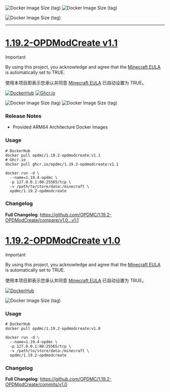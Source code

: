 ![Docker Image Size (tag)](https://img.shields.io/docker/image-size/opdmc/1.19.2-opdmodcreate/v1.1?arch=amd64&label=AMD64%20v1.1&color=006688) ![Docker Image Size (tag)](https://img.shields.io/docker/image-size/opdmc/1.19.2-opdmodcreate/v1.1?arch=arm64&label=ARM64%20v1.1&color=008866)

![Docker Image Size (tag)](https://img.shields.io/docker/image-size/opdmc/1.19.2-opdmodcreate/v1.0?arch=amd64&label=AMD64%20v1.0&color=006688)

---

# [1.19.2-OPDModCreate v1.1](https://github.com/OPDMC/1.19.2-OPDModCreate/releases/tag/v1.1)

> [!IMPORTANT]
> By using this project, you acknowledge and agree that the [Minecraft EULA](https://account.mojang.com/documents/minecraft_eula) is automatically set to TRUE.
>
> 使用本项目即表示您承认并同意 [Minecraft EULA](https://account.mojang.com/documents/minecraft_eula) 已自动设置为 TRUE。

<a href='https://hub.docker.com/r/opdmc/1.19.2-opdmodcreate'><img src="https://img.shields.io/badge/-DockerHub-1c90ed?style=flat&amp;logo=Docker&amp;logoColor=white" referrerpolicy="no-referrer" alt="DockerHub"></a> <a href='https://github.com/OPDMC/1.19.2-OPDModCreate/pkgs/container/1.19.2-opdmodcreate'><img src="https://img.shields.io/badge/-Ghcr.io-8957E5?style=flat&amp;logo=GitHub&amp;logoColor=white" referrerpolicy="no-referrer" alt="Ghcr.io"></a>


![Docker Image Size (tag)](https://img.shields.io/docker/image-size/opdmc/1.19.2-opdmodcreate/v1.1?arch=amd64&label=AMD64%20v1.1&color=006688) ![Docker Image Size (tag)](https://img.shields.io/docker/image-size/opdmc/1.19.2-opdmodcreate/v1.1?arch=arm64&label=ARM64%20v1.1&color=008866)

### Release Notes

- Provided ARM64 Architecture Docker Images

### Usage

```shell
# DockerHub
docker pull opdmc/1.19.2-opdmodcreate:v1.1
# Ghcr.io
docker pull ghcr.io/opdmc/1.19.2-opdmodcreate:v1.1
```

```shell
docker run -d \
  --name=1.19.4-opdmc \
  -p 127.0.0.1:80:25565/tcp \
  -v /path/to/store/data:/minecraft \
  opdmc/1.19.2-opdmodcreate
```

### Changelog

**Full Changelog**: https://github.com/OPDMC/1.19.2-OPDModCreate/compare/v1.0...v1.1

# [1.19.2-OPDModCreate v1.0](https://github.com/OPDMC/1.19.2-OPDModCreate/releases/tag/v1.0)

> [!IMPORTANT]
> By using this project, you acknowledge and agree that the [Minecraft EULA](https://account.mojang.com/documents/minecraft_eula) is automatically set to TRUE.
>
> 使用本项目即表示您承认并同意 [Minecraft EULA](https://account.mojang.com/documents/minecraft_eula) 已自动设置为 TRUE。

<a href='https://hub.docker.com/r/opdmc/1.19.2-opdmodcreate'><img src="https://img.shields.io/badge/-DockerHub-1c90ed?style=flat&amp;logo=Docker&amp;logoColor=white" referrerpolicy="no-referrer" alt="DockerHub"></a>

![Docker Image Size (tag)](https://img.shields.io/docker/image-size/opdmc/1.19.2-opdmodcreate/v1.0?arch=amd64&label=AMD64%20v1.0&color=006688)

### Usage

```shell
# DockerHub
docker pull opdmc/1.19.2-opdmodcreate:v1.0
```

```shell
docker run -d \
  --name=1.19.4-opdmc \
  -p 127.0.0.1:80:25565/tcp \
  -v /path/to/store/data:/minecraft \
  opdmc/1.19.2-opdmodcreate
```

### Changelog

**Full Changelog**: https://github.com/OPDMC/1.19.2-OPDModCreate/commits/v1.0
